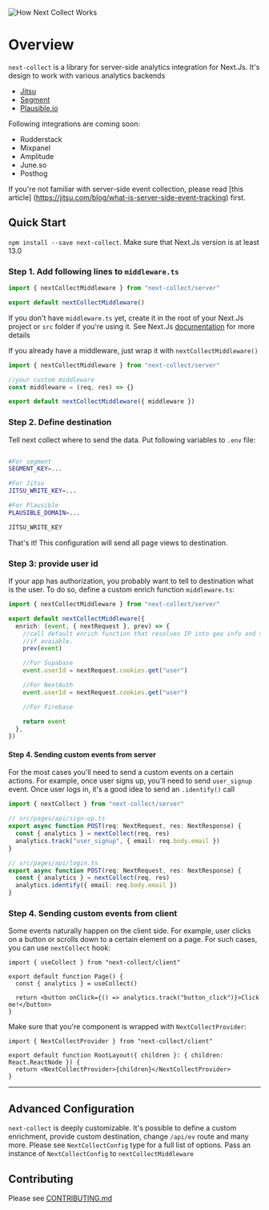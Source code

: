 ![How Next Collect Works](./README/hero.png)

# Overview

`next-collect` is a library for server-side analytics integration for Next.Js. It's design to work with various analytics
backends

- [Jitsu](https://jitsu.com)
- [Segment](https://segment.com)
- [Plausible.io](https://plausible.io)

Following integrations are coming soon:

- Rudderstack
- Mixpanel
- Amplitude
- June.so
- Posthog

If you're not familiar with server-side event collection, please read [this article]
(https://jitsu.com/blog/what-is-server-side-event-tracking) first.

## Quick Start

`npm install --save next-collect`. Make sure that Next.Js version is at least 13.0

### Step 1. Add following lines to `middleware.ts`

```typescript
import { nextCollectMiddleware } from "next-collect/server"

export default nextCollectMiddleware()
```

If you don't have `middleware.ts` yet, create it in the root of your Next.Js project or `src` folder if you're using it.
See Next.Js [documentation](https://nextjs.org/docs/app/building-your-application/routing/middleware) for more details

If you already have a middleware, just wrap it with `nextCollectMiddleware()`

```typescript
import { nextCollectMiddleware } from "next-collect/server"

//your custom middleware
const middleware = (req, res) => {}

export default nextCollectMiddleware({ middleware })
```

### Step 2. Define destination

Tell next collect where to send the data. Put following variables to `.env` file:

```bash

#For segment
SEGMENT_KEY=...

#For Jitsu
JITSU_WRITE_KEY=...

#For Plausible
PLAUSIBLE_DOMAIN=...

JITSU_WRITE_KEY

```

That's it! This configuration will send all page views to destination.

### Step 3: provide user id

If your app has authorization, you probably want to tell to destination what is the user.
To do so, define a custom enrich function `middleware.ts`:

```typescript
import { nextCollectMiddleware } from "next-collect/server"

export default nextCollectMiddleware({
  enrich: (event, { nextRequest }, prev) => {
    //call default enrich function that resolves IP into geo info and sets Vercel deployment id and env
    //if avaiable.
    prev(event)

    //For Supabase
    event.userId = nextRequest.cookies.get("user")

    //For NextAuth
    event.userId = nextRequest.cookies.get("user")

    //For Firebase

    return event
  },
})
```

#### Step 4. Sending custom events from server

For the most cases you'll need to send a custom events on a certain actions. For example, once
user signs up, you'll need to send `user_signup` event. Once user logs in, it's a good idea to
send an `.identify()` call

```typescript
import { nextCollect } from "next-collect/server"

// src/pages/api/sign-up.ts
export async function POST(req: NextRequest, res: NextResponse) {
  const { analytics } = nextCollect(req, res)
  analytics.track("user_signup", { email: req.body.email })
}

// src/pages/api/login.ts
export async function POST(req: NextRequest, res: NextResponse) {
  const { analytics } = nextCollect(req, res)
  analytics.identify({ email: req.body.email })
}
```

### Step 4. Sending custom events from client

Some events naturally happen on the client side. For example, user clicks on a button or scrolls down to a certain
element on a page. For such cases, you can use `nextCollect` hook:

```tsx
import { useCollect } from "next-collect/client"

export default function Page() {
  const { analytics } = useCollect()

  return <button onClick={() => analytics.track("button_click")}>Click me!</button>
}
```

Make sure that you're component is wrapped with `NextCollectProvider`:

```tsx
import { NextCollectProvider } from "next-collect/client"

export default function RootLayout({ children }: { children: React.ReactNode }) {
  return <NextCollectProvider>{children}</NextCollectProvider>
}
```

---

## Advanced Configuration

`next-collect` is deeply customizable. It's possible to define a custom enrichment, provide custom destination,
change `/api/ev` route and many more. Please see `NextCollectConfig` type for a full list of options. Pass
an instance of `NextCollectConfig` to `nextCollectMiddleware`

## Contributing

Please see [CONTRIBUTING.md](CONTRIBUTING.md)
